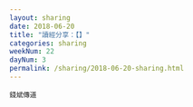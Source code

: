 ```yaml
---
layout: sharing
date: 2018-06-20
title: "讀經分享：【】"
categories: sharing
weekNum: 22
dayNum: 3
permalink: /sharing/2018-06-20-sharing.html
---
```


`錢斌傳道`
